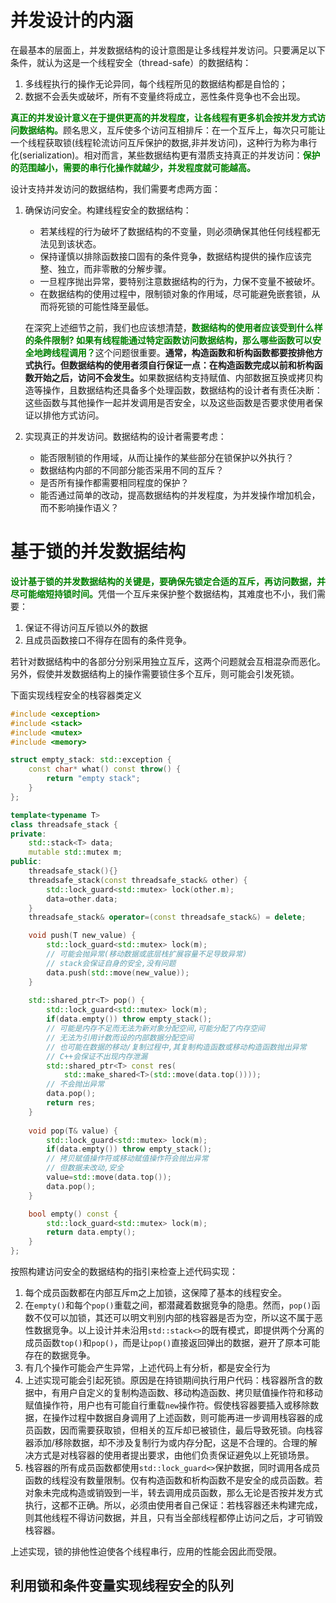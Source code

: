 # 并发设计的内涵

在最基本的层面上，并发数据结构的设计意图是让多线程并发访问。只要满足以下条件，就认为这是一个线程安全（thread-safe）的数据结构：

1. 多线程执行的操作无论异同，每个线程所见的数据结构都是自恰的；
2. 数据不会丢失或破坏，所有不变量终将成立，恶性条件竞争也不会出现。

<b><font color=green>真正的并发设计意义在于提供更高的并发程度，让各线程有更多机会按并发方式访问数据结构。</font></b>顾名思义，互斥使多个访问互相排斥：在一个互斥上，每次只可能让一个线程获取锁(线程轮流访问互斥保护的数据,非并发访问)，这种行为称为串行化(serialization)。相对而言，某些数据结构更有潜质支持真正的并发访问：<b><font color=green>保护的范围越小，需要的串行化操作就越少，并发程度就可能越高。</font></b>

设计支持并发访问的数据结构，我们需要考虑两方面：

1. 确保访问安全。构建线程安全的数据结构：

    - 若某线程的行为破坏了数据结构的不变量，则必须确保其他任何线程都无法见到该状态。
    - 保持谨慎以排除函数接口固有的条件竞争，数据结构提供的操作应该完整、独立，而非零散的分解步骤。
    - 一旦程序抛出异常，要特别注意数据结构的行为，力保不变量不被破坏。
    - 在数据结构的使用过程中，限制锁对象的作用域，尽可能避免嵌套锁，从而将死锁的可能性降至最低。

    

    在深究上述细节之前，我们也应该想清楚，<b><font color=green>数据结构的使用者应该受到什么样的条件限制? 如果有线程能通过特定函数访问数据结构，那么哪些函数可以安全地跨线程调用？</font></b>这个问题很重要。<b>通常，构造函数和析构函数都要按排他方式执行。但数据结构的使用者须自行保证一点：在构造函数完成以前和析构函数开始之后，访问不会发生。</b>如果数据结构支持赋值、内部数据互换或拷贝构造等操作，且数据结构还具备多个处理函数，数据结构的设计者有责任决断：这些函数与其他操作一起并发调用是否安全，以及这些函数是否要求使用者保证以排他方式访问。

    

2. 实现真正的并发访问。数据结构的设计者需要考虑：

    - 能否限制锁的作用域，从而让操作的某些部分在锁保护以外执行？
    - 数据结构内部的不同部分能否采用不同的互斥？
    - 是否所有操作都需要相同程度的保护？
    - 能否通过简单的改动，提高数据结构的并发程度，为并发操作增加机会，而不影响操作语义？

# 基于锁的并发数据结构

<b><font color="green">设计基于锁的并发数据结构的关键是，要确保先锁定合适的互斥，再访问数据，并尽可能缩短持锁时间。</font></b>凭借一个互斥来保护整个数据结构，其难度也不小，我们需要：

1. 保证不得访问互斥锁以外的数据
2. 且成员函数接口不得存在固有的条件竞争。

若针对数据结构中的各部分分别采用独立互斥，这两个问题就会互相混杂而恶化。另外，假使并发数据结构上的操作需要锁住多个互斥，则可能会引发死锁。



下面实现线程安全的栈容器类定义

```C++
#include <exception>
#include <stack>
#include <mutex>
#include <memory>

struct empty_stack: std::exception {
    const char* what() const throw() {
        return "empty stack";
    }
};

template<typename T>
class threadsafe_stack {
private:
    std::stack<T> data;
    mutable std::mutex m;
public:
    threadsafe_stack(){}
    threadsafe_stack(const threadsafe_stack& other) {
        std::lock_guard<std::mutex> lock(other.m);
        data=other.data;
    }
    threadsafe_stack& operator=(const threadsafe_stack&) = delete;

    void push(T new_value) {
        std::lock_guard<std::mutex> lock(m);
		// 可能会抛异常(移动数据或底层栈扩展容量不足导致异常)
        // stack会保证自身的安全,没有问题
        data.push(std::move(new_value));
    }
	
    std::shared_ptr<T> pop() {
        std::lock_guard<std::mutex> lock(m);
        if(data.empty()) throw empty_stack();
		// 可能是内存不足而无法为新对象分配空间,可能分配了内存空间
		// 无法为引用计数而设的内部数据分配空间
		// 也可能在数据的移动/复制过程中,其复制构造函数或移动构造函数抛出异常
		// C++会保证不出现内存泄漏
        std::shared_ptr<T> const res(
			std::make_shared<T>(std::move(data.top())));
		// 不会抛出异常
        data.pop();
        return res;
    }
	
	void pop(T& value) {
        std::lock_guard<std::mutex> lock(m);
        if(data.empty()) throw empty_stack();
		// 拷贝赋值操作符或移动赋值操作符会抛出异常
		// 但数据未改动,安全 
        value=std::move(data.top());
        data.pop();
    }

    bool empty() const {
        std::lock_guard<std::mutex> lock(m);
        return data.empty();
    }
};
```

按照构建访问安全的数据结构的指引来检查上述代码实现：

1. 每个成员函数都在内部互斥m之上加锁，这保障了基本的线程安全。
2. 在`empty()`和每个`pop()`重载之间，都潜藏着数据竞争的隐患。然而，`pop()`函数不仅可以加锁，其还可以明文判别内部的栈容器是否为空，所以这不属于恶性数据竞争。以上设计并未沿用`std::stack<>`的既有模式，即提供两个分离的成员函数`top()`和`pop()`，而是让`pop()`直接返回弹出的数据，避开了原本可能存在的数据竞争。
3. 有几个操作可能会产生异常，上述代码上有分析，都是安全行为
4. 上述实现可能会引起死锁。原因是在持锁期间执行用户代码：栈容器所含的数据中，有用户自定义的复制构造函数、移动构造函数、拷贝赋值操作符和移动赋值操作符，用户也有可能自行重载`new`操作符。假使栈容器要插入或移除数据，在操作过程中数据自身调用了上述函数，则可能再进一步调用栈容器的成员函数，因而需要获取锁，但相关的互斥却已被锁住，最后导致死锁。向栈容器添加/移除数据，却不涉及复制行为或内存分配，这是不合理的。合理的解决方式是对栈容器的使用者提出要求，由他们负责保证避免以上死锁场景。
5. 栈容器的所有成员函数都使用`std::lock_guard<>`保护数据，同时调用各成员函数的线程没有数量限制。仅有构造函数和析构函数不是安全的成员函数。若对象未完成构造或销毁到一半，转去调用成员函数，那么无论是否按并发方式执行，这都不正确。所以，必须由使用者自己保证：若栈容器还未构建完成，则其他线程不得访问数据，并且，只有当全部线程都停止访问之后，才可销毁栈容器。

上述实现，锁的排他性迫使各个线程串行，应用的性能会因此而受限。



## 利用锁和条件变量实现线程安全的队列

